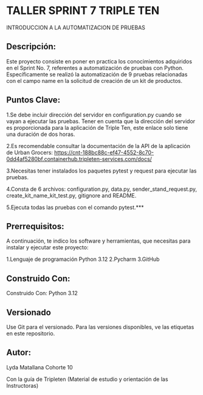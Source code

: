 
# TALLER SPRINT 7 TRIPLE TEN 
INTRODUCCION A LA AUTOMATIZACION DE PRUEBAS



## Descripción:

Este proyecto consiste en poner en practica los conocimientos adquiridos en el Sprint No. 7, referentes a automatización de pruebas con Python. Específicamente se realizó la automatización de 9 pruebas relacionadas con el campo name en la solicitud de creación de un kit de productos.



## Puntos Clave:


1.Se debe incluir dirección del servidor en configuration.py cuando se vayan a ejecutar las pruebas. Tener en cuenta que la dirección del servidor es proporcionada para la aplicación de Triple Ten, este enlace solo tiene una duración de dos horas.

2.Es recomendable consultar la documentación de la API de la aplicación de Urban Grocers: https://cnt-188bc88c-ef47-4552-8c70-0dd4af5280bf.containerhub.tripleten-services.com/docs/

3.Necesitas tener instalados los paquetes pytest y request para ejecutar las pruebas.

4.Consta de 6 archivos: configuration.py, data.py, sender_stand_request.py, create_kit_name_kit_test.py, gitignore and README.

5.Ejecuta todas las pruebas con el comando pytest.***


## Prerrequisitos:

A continuación, te indico los software y herramientas, que necesitas para instalar y ejecutar este proyecto:

1.Lenguaje de programación Python 3.12
2.Pycharm
3.GitHub


## Construido Con:

Construido Con:
Python  3.12

## Versionado

Use Git para el versionado. Para las versiones disponibles, ve las etiquetas en este repositorio.


## Autor: 

Lyda Matallana Cohorte 10

Con la guía de Tripleten (Material de estudio y orientación de las Instructoras)

